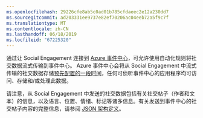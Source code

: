 ```yaml
---
ms.openlocfilehash: 29226cfe8ab5c0ad01b785cfdaeec2e12a230dd7
ms.sourcegitcommit: ad203331ee9737e82ef70206ac04eeb72a5f9c7f
ms.translationtype: MT
ms.contentlocale: zh-CN
ms.lasthandoff: 06/18/2019
ms.locfileid: "67225320"
---
```

通过让 Social Engagement 连接到 [Azure 事件中心](https://azure.microsoft.com/documentation/articles/event-hubs-overview/)，可允许使用自动化规则将社交数据流式传输到事件中心。 Azure 事件中心会将从 Social Engagement 中流式传输的社交数据存储[预先配置的一段时间](https://azure.microsoft.com/documentation/articles/event-hubs-availability-and-support-faq/)，任何可侦听事件中心的应用程序均可访问、存储和/或处理此数据。  
  
 请注意，从 Social Engagement 中发送的社交数据包括有关社交帖子（作者和文本）的信息，以及语言、位置、情绪、标记等诸多信息。有关发送到事件中心的社交帖子内容的完整信息，请参阅 [JSON 架构定义](http://go.microsoft.com/fwlink/p/?LinkId=786643)。